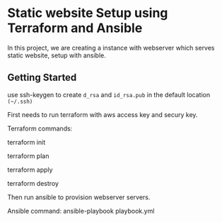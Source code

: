 # Static website Setup using Terraform and Ansible

In this project, we are creating a instance with webserver which serves static website, setup with ansible.

## Getting Started

use ssh-keygen to create `d_rsa`  and `id_rsa.pub` in the default location `(~/.ssh)`

First needs to run terraform with aws access key and secury key.

Terraform commands:

terraform init
 
terraform plan

terraform apply

terraform destroy

Then run ansible to provision webserver servers.

Ansible command: ansible-playbook playbook.yml
